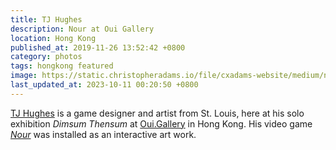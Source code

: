 ```yaml
---
title: TJ Hughes
description: Nour at Oui Gallery
location: Hong Kong
published_at: 2019-11-26 13:52:42 +0800
category: photos
tags: hongkong featured
image: https://static.christopheradams.io/file/cxadams-website/medium/nextcloud/Photos/Albums/2019/20190711-1852_HongKong_OuiGallery/20190711-1852_HongKong_OuiGallery_L1004803-1.jpg
last_updated_at: 2023-10-11 00:20:50 +0800
---
```


[TJ Hughes] is a game designer and artist from St. Louis, here at his solo
exhibition *Dimsum Thensum* at [Oui.Gallery] in Hong Kong. His video game
*[Nour]* was installed as an interactive art work.

[Oui.Gallery]: https://oui.gallery
[TJ Hughes]: https://www.instagram.com/terrifyingjellyfish/
[Nour]: https://food.game/
